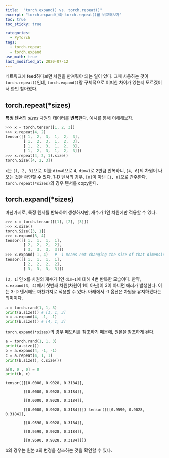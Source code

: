 ```yaml
---
title:  "torch.expand() vs. torch.repeat()"
excerpt: "torch.expand()와 torch.repeat()를 비교해보자"
toc: true
toc_sticky: true

categories:
  - PyTorch
tags:
  - torch.repeat
  - torch.expand
use_math: true
last_modified_at: 2020-07-12
---
```


네트워크에 feed하다보면 차원을 만져줘야 되는 일이 있다. 그때 사용하는 것이 `torch.repeat()`인데, `torch.expand()`랑 구체적으로 어떠한 차이가 있는지 모르겠어서 한번 찾아봤다.

## torch.repeat(\*sizes)

**특정 텐서**의 _sizes_ 차원의 데이터를 **반복**한다. 예시를 통해 이해해보자.

```python
>>> x = torch.tensor([1, 2, 3])
>>> x.repeat(4, 2)
tensor([[ 1,  2,  3,  1,  2,  3],
        [ 1,  2,  3,  1,  2,  3],
        [ 1,  2,  3,  1,  2,  3],
        [ 1,  2,  3,  1,  2,  3]])
>>> x.repeat(4, 2, 1).size()
torch.Size([4, 2, 3])
```

x는 `[1, 2, 3]`으로, 이를 `dim=0`으로 4, `dim=1`로 2만큼 반복하니, `[4, 6]`의 차원이 나오는 것을 확인할 수 있다. 1-D 텐서의 경우, `[n]`이 아닌 `[1, n]`으로 간주한다. `torch.repeat(*sizes)`의 경우 텐서를 copy한다.

## torch.expand(\*sizes)

마찬가지로, 특정 텐서를 반복하여 생성하지만, 개수가 1인 차원에만 적용할 수 있다.

```python
>>> x = torch.tensor([[1], [2], [3]])
>>> x.size()
torch.Size([3, 1])
>>> x.expand(3, 4)
tensor([[ 1,  1,  1,  1],
        [ 2,  2,  2,  2],
        [ 3,  3,  3,  3]])
>>> x.expand(-1, 4)   # -1 means not changing the size of that dimension
tensor([[ 1,  1,  1,  1],
        [ 2,  2,  2,  2],
        [ 3,  3,  3,  3]])
```

`[3, 1]`인 x를 차원의 개수가 1인 `dim=1`에 대해 4번 반복한 모습이다. 만약, `x.expand(3, 4)`에서 첫번째 차원(차원이 1이 아닌)이 3이 아니면 에러가 발생한다. 이는 3-D 텐서에도 마찬가지로 적용할 수 있다. 아래에서 -1 옵션은 차원을 유지하겠다는 의미이다.

```python
a = torch.rand(1, 1, 3)
print(a.size()) # [1, 1, 3]
b = a.expand(4, -1, -1)
print(b.size()) # [4, 1, 3]
```

`torch.expand(*sizes)`의 경우 메모리를 참조하기 때문에, 원본을 참조하게 된다.

```python
a = torch.rand(1, 1, 3)
print(a.size())
b = a.expand(4, -1, -1)
c = a.repeat(4, 1, 1)
print(b.size(), c.size())

a[0, 0 , 0] = 0
print(b, c)
```

```
tensor([[[0.0000, 0.9028, 0.3184]],

        [[0.0000, 0.9028, 0.3184]],

        [[0.0000, 0.9028, 0.3184]],

        [[0.0000, 0.9028, 0.3184]]]) tensor([[[0.9590, 0.9028, 0.3184]],

        [[0.9590, 0.9028, 0.3184]],

        [[0.9590, 0.9028, 0.3184]],

        [[0.9590, 0.9028, 0.3184]]])
```

b의 경우는 원본 a의 변경을 참조하는 것을 확인할 수 있다.